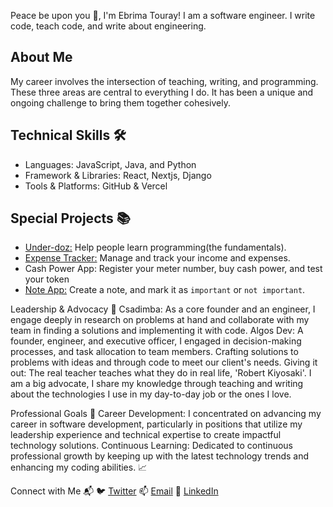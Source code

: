 Peace be upon you 👋, I'm Ebrima Touray! I am a software engineer. I write code, teach code, and write about engineering.

## About Me
My career involves the intersection of teaching, writing, and programming. These three areas are central to everything I do. It has been a unique and ongoing challenge to bring them together cohesively.

## Technical Skills 🛠️
* Languages: JavaScript, Java, and Python
* Framework & Libraries: React, Nextjs, Django
* Tools & Platforms: GitHub & Vercel

## Special Projects 📚
* [Under-doz:](https://github.com/touraye/under-doz) Help people learn programming(the fundamentals).
* [Expense Tracker:](https://expense-tracker-v2-ashen.vercel.app/) Manage and track your income and expenses.
* Cash Power App: Register your meter number, buy cash power, and test your token
* [Note App:](https://touraye.github.io/note-app/) Create a note, and mark it as `important` or `not important`.

Leadership & Advocacy 🌟
Csadimba: As a core founder and an engineer, I engage deeply in research on problems at hand and collaborate with my team in finding a solutions and implementing it with code.
Algos Dev: A founder, engineer, and executive officer, I engaged in decision-making processes, and task allocation to team members. Crafting solutions to problems with ideas and through code to meet our client's needs.
Giving it out: The real teacher teaches what they do in real life, 'Robert Kiyosaki'. I am a big advocate, I share my knowledge through teaching and writing about the technologies I use in my day-to-day job or the ones I love.

Professional Goals 🚀
Career Development: I concentrated on advancing my career in software development, particularly in positions that utilize my leadership experience and technical expertise to create impactful technology solutions.
Continuous Learning: Dedicated to continuous professional growth by keeping up with the latest technology trends and enhancing my coding abilities. 📈

Connect with Me 📬
🐦 [Twitter](https://twitter.com/ecodes_gm)
📫 [Email](touraye07@gmail.com)
🔗 [LinkedIn](https://www.linkedin.com/in/ebrima-touray-6574b21a7/)

<!--
**touraye/touraye** is a ✨ _special_ ✨ repository because its `README.md` (this file) appears on your GitHub profile.

Here are some ideas to get you started:

- 🔭 I’m currently working on ...
- 🌱 I’m currently learning ...
- 👯 I’m looking to collaborate on ...
- 🤔 I’m looking for help with ...
- 💬 Ask me about ...
- 📫 How to reach me: ...
- 😄 Pronouns: ...
- ⚡ Fun fact: ...
-->
